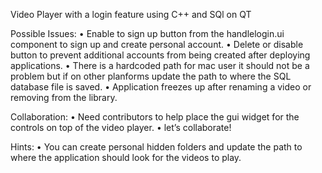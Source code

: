 Video Player with a login feature using C++ and SQl on QT

Possible Issues:
•	Enable to sign up button from the handlelogin.ui component to sign up and create personal account.
•	Delete or disable button to prevent additional accounts from being created after deploying applications.
•	There is a hardcoded path for mac user it should not be a problem but if on other planforms update the path to where the SQL database file is saved.
•	Application freezes up after renaming a video or removing from the library.


Collaboration:
•	Need contributors to help place the gui widget for the controls on top of the video player.
•	let’s collaborate!

Hints:
•	You can create personal hidden folders and update the path to where the application should look for the videos to play.
